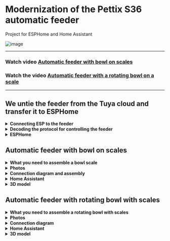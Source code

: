 # Modernization of the Pettix S36 automatic feeder

Project for ESPHome and Home Assistant

![image](https://github.com/DivanX10/cat-bowl-with-scales/assets/64090632/680f93cf-808a-4fb4-938e-c62c3f006a86)


***

### Watch video [Automatic feeder with bowl on scales](https://youtu.be/qWqOF85e7Kk)
### Watch the video [Automatic feeder with a rotating bowl on a scale](https://youtu.be/ATh8qVqtzHo?si=UaMHs_tmDmoli1Qk)

***

## We untie the feeder from the Tuya cloud and transfer it to ESPHome

<details>
  <summary><b>Connecting ESP to the feeder</b></summary>

Unsolder the WBR2 chip and connect the ESP [WBR2 Module Datasheet](https://developer.tuya.com/en/docs/iot/wbr2-datasheet?id=K989h4vonmsey)

![image](https://github.com/DivanX10/cat-bowl-with-scales/assets/64090632/c1ad69c7-c963-4932-bf9b-0d4a6b19d0ea)
![image](https://github.com/DivanX10/cat-bowl-with-scales/assets/64090632/533b0f16-4dcd-42ce-8f7d-36d0fdd44692)
![image](https://github.com/DivanX10/cat-bowl-with-scales/assets/64090632/ae929434-ed82-4fbf-bc39-5bfa4d290a13)
![image](https://github.com/DivanX10/cat-bowl-with-scales/assets/64090632/87fc1946-cf70-4b3f-ae72-8fb07e55289a)
  
</details>

<details>
  <summary><b>Decoding the protocol for controlling the feeder</b></summary>

  
**Enable slow feed**
```
55:AA:00:06:00:05:06:01:00:01:01:13
```

**Turn off slow feed**
```
55:AA:00:06:00:05:06:01:00:01:00:12
```
***

**Enable 24 hours**
```
55:AA:00:06:00:05:66:01:00:01:01:73
```

**Turn off 24 hours**
```
55:AA:00:06:00:05:66:01:00:01:00:72
```
***

**Feed serving**

1 serving
```
55:AA:00:06:00:08:03:02:00:04:00:00:00:01:17
```

2 servings
```
55:AA:00:06:00:08:03:02:00:04:00:00:00:02:18
```

3 servings
```
55:AA:00:06:00:08:03:02:00:04:00:00:00:03:19
```

4 servings
```
55:AA:00:06:00:08:03:02:00:04:00:00:00:04:1A
```

5 servings
```
55:AA:00:06:00:08:03:02:00:04:00:00:00:05:1B
```

6 servings
```
55:AA:00:06:00:08:03:02:00:04:00:00:00:06:1C
```

***

**Voice playback time**

0
```
55:AA:00:06:00:08:12:02:00:04:00:00:00:00:25
```

1
```
55:AA:00:06:00:08:12:02:00:04:00:00:00:01:26
```

2
```
55:AA:00:06:00:08:12:02:00:04:00:00:00:02:27
```

3
```
55:AA:00:06:00:08:12:02:00:04:00:00:00:03:28
```

4
```
55:AA:00:06:00:08:12:02:00:04:00:00:00:04:29
```

5
```
55:AA:00:06:00:08:12:02:00:04:00:00:00:05:2A
```

6
```
55:AA:00:06:00:08:12:02:00:04:00:00:00:06:2B
```

***

**Sensor for the presence of feed in the tank**

There is food in the container
```
55:AA:03:07:00:05:0E:05:00:01:00:22
```

The container has run out of food
```
55:AA:03:07:00:05:0E:05:00:01:01:23
```

</details>


</details>


<details>
  <summary><b>ESPHome</b></summary>


### View configurations [here](https://github.com/DivanX10/Modernization-of-the-Pettix-S36-auto-feeder/tree/main/files/ESPHome/en)
***  
Calibrate your scale before using all the code. Remove these lines from the code and enable logging in DEBUG mode. This is how we will receive raw data. Record the weight without a load, copy the numbers from the logs as they are, then take a 500 gram load and put it on the scales, record the numbers. Write all these numbers into a linear filter

An example of a filter, where `-169085` is the raw value and this is the value without a weight on the scale, so I indicated that this value has a weight of 0 grams, and the value `-92230` was displayed in the logs after I set the weight to 500 grams and then indicated that this value has a weight of 500 grams
```
filters:
  - calibrate_linear:
      - -169085 -> 0
      - -92230 -> 500
```

This is what the code looks like with logging in debug mode and without using a linear calibration filter. This will allow you to get the raw values
```
#Logging
logger:
  level: DEBUG #Debug mode

sensor:
  # Cat bowl scales
  - platform: hx711
    name: "${node_name} Weight"
    icon: mdi:scale
    id: idWeight
    dout_pin: D7 #DT
    clk_pin: D6  #SCK
    gain: 64
    update_interval: 1s
    unit_of_measurement: g
    accuracy_decimals: 0
    device_class: weight
    state_class: measurement
    entity_category: diagnostic
    internal: False
```

If the readings are unstable, fluctuate frequently and strongly, then replace the HX711 controller with a working one, otherwise the filters will not help. I personally encountered this myself and wasted a lot of time setting up filters. If the HX711 controller is working properly, the scale readings at rest may change slightly and this is normal, but they do not fluctuate greatly and constantly. In this case, an additional filter will help, for example the median filter, which can stabilize the scale readings. [Read more in the ESPHome documentation](https://esphome.io/components/sensor/index.html#median)

```
      - median:
          window_size: 7
          send_every: 4
          send_first_at: 3
```
                
</details>


## Automatic feeder with bowl on scales

<details>
  <summary><b>What you need to assemble a bowl scale</b></summary>
  
* Sensitive strain gauges with 1 gram accuracy. You can find them in electronic kitchen scales with round legs. We take any kitchen scale with round legs, not sticks. This can be easily understood if you turn the scales over. [I took these kitchen scales](https://ozon.ru/t/zewBN6W)
* ESP8266 Wemos Mini D1
* HX711 scale controller
* Print the platform. You can download [here](https://github.com/DivanX10/cat-bowl-with-scales/tree/main/files/STL%20Scales)
</details>

<details>
  <summary><b>Photos</b></summary>
  
![image](https://github.com/DivanX10/cat-bowl-with-scales/assets/64090632/df7389fe-d94a-468a-a0af-940cf160bc81)
![image](https://github.com/DivanX10/cat-bowl-with-scales/assets/64090632/f5922b16-2881-4e63-9c3f-eff8ddc1fa62)
![image](https://github.com/DivanX10/cat-bowl-with-scales/assets/64090632/abe8e139-9b38-483d-9db3-028f81224551)
![image](https://github.com/DivanX10/cat-bowl-with-scales/assets/64090632/9f6fc135-7c15-4b94-b5d5-03907ad124ab)


</details>


<details>
  <summary><b>Connection diagram and assembly</b></summary>


![Connection diagram of the scales to the HX711 controller and to the ESP8266](https://github.com/DivanX10/cat-bowl-with-scales/assets/64090632/bde19c1b-f528-445c-9f29-a02ab361cd80)

![image](https://github.com/DivanX10/cat-bowl-with-scales/assets/64090632/bbecdcee-01e7-4d82-b56b-de997552f5fb)
![1692211420683](https://github.com/DivanX10/cat-bowl-with-scales/assets/64090632/fed69521-62d4-44f0-bd97-e9a33ec976a5)
![1692211420675](https://github.com/DivanX10/cat-bowl-with-scales/assets/64090632/f258478b-e6c0-4592-86f6-8c3d846ef2f2)
![1692296894910](https://github.com/DivanX10/cat-bowl-with-scales/assets/64090632/24c2ed5a-f6fc-49f3-ae14-95871bf6a00d)
![1692299489836](https://github.com/DivanX10/cat-bowl-with-scales/assets/64090632/dea4d793-994e-4d57-b99e-a52308ee41eb)




  
</details>

<details>
  <summary><b>Home Assistant</b></summary>

![image](https://github.com/DivanX10/Modernization-of-the-Pettix-S36-auto-feeder/assets/64090632/d403bc48-381f-42cb-9a3f-6272dae82b77)


**For the card to work, you need to install components**
* [Fold Entity Row](https://github.com/thomasloven/lovelace-fold-entity-row)
* [Multiple Entity Row](https://github.com/benct/lovelace-multiple-entity-row)

**Card and templates**
* You can get the card code [here](https://github.com/DivanX10/Modernization-of-the-Pettix-S36-auto-feeder/blob/main/files/HomeAssistant/en/Card.%20Bowl%20with%20scales.yaml)
* The template code can be found [here](https://github.com/DivanX10/Modernization-of-the-Pettix-S36-auto-feeder/blob/main/files/HomeAssistant/en/Template.yaml)
  
</details>

<details>
  <summary><b>3D model</b></summary>
  
The platform was designed in FreeCAD. Download FreeCAD [available here](https://www.freecad.org/?lang=ru). I have included 3 files, two STL files and one for FreeCAD where you can edit if necessary. I designed it so that the strain gauges would hold tightly and made the clips in the form of an arc, which is why the strain gauges hardly fall into place; you need to pry them off with a thin flat-head screwdriver, but they stand clearly and it will be very difficult to remove them without damaging the case.

Ready-made models can be downloaded [here](https://github.com/DivanX10/Modernization-of-the-Pettix-S36-auto-feeder/tree/main/files/STL%20Scales)

![image](https://github.com/DivanX10/cat-bowl-with-scales/assets/64090632/0c233383-4d06-4839-b33a-e1bf852fab4e)


</details>


## Automatic feeder with rotating bowl with scales

<details>
  <summary><b>What you need to assemble a rotating bowl with scales</b></summary>
  
* Sensitive strain gauges with 1 gram accuracy. You can find them in electronic kitchen scales with round legs. We take any kitchen scale with round legs, not sticks. This can be easily understood if you turn the scales over. [I took these kitchen scales](https://ozon.ru/t/zewBN6W)

<img src="https://github.com/DivanX10/Modernization-of-the-Pettix-S36-auto-feeder/assets/64090632/b2f3df54-8d77-4d6a-98a2-83872547ea16" width=30%>

* ESP8266 Wemos Mini D1
* HX711 scale controller
* ULN2003 driver module and 28YBJ 48 stepper motor
* DS1307 Real Time Clock (RTS) Module
* Bearing 6814 2RS (61814) SLZ. Took [here](https://ozon.ru/t/6M8ZB3Y)
   *Outer diameter: 90mm
   *Inner diameter: 70mm
   *Height: 10mm
<img src="https://github.com/DivanX10/Modernization-of-the-Pettix-S36-auto-feeder/assets/64090632/ef17c186-4428-45d1-8580-bf0b5b19b3b0" width=30%>

* Liquid rubber KUDO COLOR FLEX, Transparent. Took [here](https://ozon.ru/t/wz6gR7n)
  
<img src="https://github.com/DivanX10/Modernization-of-the-Pettix-S36-auto-feeder/assets/64090632/080146eb-a8f7-4a47-86b8-b1077bf3b672" width=30%>

* Print out the bowl and platform. You can download [here](https://github.com/DivanX10/Modernization-of-the-Pettix-S36-auto-feeder/tree/main/files/STL%20Rotating%20bowl%20with%20scales)

</details>

<details>
  <summary><b>Photos</b></summary>
  
![1696536595687](https://github.com/DivanX10/Modernization-of-the-Pettix-S36-auto-feeder/assets/64090632/e5091fb4-d05b-433d-994f-a0790e9496eb)
![1696536595643](https://github.com/DivanX10/Modernization-of-the-Pettix-S36-auto-feeder/assets/64090632/75efbf59-bb92-4c0e-910c-0f0f82f0b723)
![1696035017452](https://github.com/DivanX10/Modernization-of-the-Pettix-S36-auto-feeder/assets/64090632/c7887c34-0a1d-4a8c-a42e-9700d2406eb4)
![1696536595635](https://github.com/DivanX10/Modernization-of-the-Pettix-S36-auto-feeder/assets/64090632/739142d2-9f8e-4311-9748-1940fcb5a2c5)
![1695752533054](https://github.com/DivanX10/Modernization-of-the-Pettix-S36-auto-feeder/assets/64090632/235adf0a-dac5-4fb2-9a26-18c1388e870a)
![1695752533058](https://github.com/DivanX10/Modernization-of-the-Pettix-S36-auto-feeder/assets/64090632/1a2c6325-2bed-4af7-8e3d-39b1822b20b8)
![1695752533041](https://github.com/DivanX10/Modernization-of-the-Pettix-S36-auto-feeder/assets/64090632/08a2d907-a161-480d-9c9b-c7cdcb255c00)




</details>

<details>
  <summary><b>Connection diagram</b></summary>

We take power from the automatic feeder itself, which produces 5V and 1A, which will be enough to power the entire feeder completely. For full operation of the feeder, a current of up to 800mA is required.

![Connection diagram 01](https://github.com/DivanX10/Modernization-of-the-Pettix-S36-auto-feeder/assets/64090632/82ead812-b407-4f3a-81b9-9df1173ad573)


</details>




<details>
  <summary><b>Home Assistant</b></summary>


![1](https://github.com/DivanX10/Modernization-of-the-Pettix-S36-auto-feeder/assets/64090632/6b717a0f-eec7-445b-be9f-a7ee927413a9)

**For the card to work, you need to install components**
* [History explorer card](https://github.com/alexarch21/history-explorer-card)
* [Button Card](https://github.com/custom-cards/button-card)

**Card and templates**
* You can get the card code [here](https://github.com/DivanX10/Modernization-of-the-Pettix-S36-auto-feeder/blob/main/files/HomeAssistant/en/Card.%20Rotating%20bowl%20with%20scales.yaml)
* The template code can be found [here](https://github.com/DivanX10/Modernization-of-the-Pettix-S36-auto-feeder/blob/main/files/HomeAssistant/en/Template.yaml)

</details>

<details>
  <summary><b>3D model</b></summary>


The bowl consists of several parts. Made to save printing time and filament in case the part breaks and to avoid printing the entire bowl again. Read about bearing 6814 2RS (61814) SLZ below

Ready-made models can be downloaded [here](https://github.com/DivanX10/Modernization-of-the-Pettix-S36-auto-feeder/tree/main/files/STL%20Rotating%20bowl%20with%20scales)


![image](https://github.com/DivanX10/Modernization-of-the-Pettix-S36-auto-feeder/assets/64090632/1300658d-b24c-4751-83ff-323fc8251d8f)

> The orange circle is bearing 6814 2RS (61814) SLZ, which is inserted into a round platform under a steel bowl (blue in the screenshot). To prevent the steel bowl from sliding on the top of the platform, I recommend spraying it with liquid rubber. Provides excellent grip on the bowl

![image](https://github.com/DivanX10/Modernization-of-the-Pettix-S36-auto-feeder/assets/64090632/69a98ae4-d7f7-41f9-9f3f-d81ba4872770)



</details>
